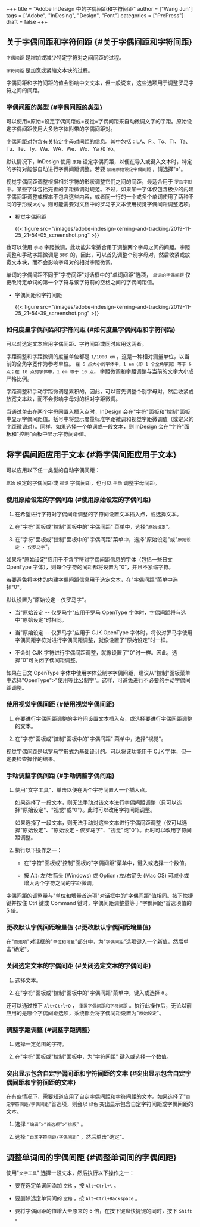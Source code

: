 +++
title = "Adobe InDesign 中的字偶间距和字符间距"
author = ["Wang Jun"]
tags = ["Adobe", "InDesing", "Design", "Font"]
categories = ["PrePress"]
draft = false
+++

## 关于字偶间距和字符间距 {#关于字偶间距和字符间距}

`字偶间距` 是增加或减少特定字符对之间间距的过程。

`字符间距` 是加宽或紧缩文本块的过程。

字偶间距和字符间距的值会影响中文文本，但一般说来，这些选项用于调整罗马字符之间的间距。

<!--more-->


### 字偶间距的类型 {#字偶间距的类型}

可以使用=原始=设定字偶间距或=视觉=字偶间距来自动微调文字的字距。原始设定字偶间距使用大多数字体附带的字偶间距对。

字偶间距对包含有关特定字母对间距的信息。其中包括：LA、P.、To、Tr、Ta、Tu、Te、Ty、Wa、WA、We、Wo、Ya 和 Yo。

默认情况下，InDesign 使用 `原始` 设定字偶间距，以便在导入或键入文本时，特定的字符对能够自动进行字偶间距调整。若要 `禁用原始设定字偶间距` ，请选择"`0`"。

视觉字偶间距调整根据相邻字符的形状调整它们之间的间距，最适合用于 `罗马字形` 中。某些字体包括完善的字距微调对规范。不过，如果某一字体仅包含极少的内建字偶间距调整或根本不包含这些内容，或者同一行的一个或多个单词使用了两种不同的字形或大小，则可能需要对文档中的罗马字文本使用视觉字偶间距调整选项。

-   视觉字偶间距

    {{< figure src="/images/adobe-indesign-kerning-and-tracking/2019-11-25_21-54-05_screenshot.png" >}}

也可以使用 `手动` 字距微调，此功能非常适合用于调整两个字母之间的间距。字距调整和手动字距微调是 `累积` 的，因此，可以首先调整个别字母对，然后收紧或放宽文本块，而不会影响字母对的相对字距微调。

单词的字偶间距不同于"字符间距"对话框中的"单词间距"选项， `单词的字偶间距` 仅更改特定单词的第一个字符与该字符前的空格之间的字偶间距值。

-   字偶间距和字符间距

    {{< figure src="/images/adobe-indesign-kerning-and-tracking/2019-11-25_21-54-39_screenshot.png" >}}


### 如何度量字偶间距和字符间距 {#如何度量字偶间距和字符间距}

可以对选定文本应用字偶间距、字符间距或同时应用这两者。

字距调整和字距微调的度量单位都是 `1/1000 em` ，这是一种相对测量单位，以当前的全角字宽作为参考单位。 `在 6 点大小的字体中，1 em（即 1 个全角字宽）等于 6 点；在 10 点的字体中，1 em 等于 10 点。` 字距微调和字距调整与当前的文字大小成严格比例。

字距调整和手动字距微调是累积的，因此，可以首先调整个别字母对，然后收紧或放宽文本块，而不会影响字母对的相对字距微调。

当通过单击在两个字母间置入插入点时，InDesign 会在"字符"面板和"控制"面板中显示字偶间距值。括号中将显示度量标准字距微调和视觉字距微调值（或定义的字距微调对）。同样，如果选择一个单词或一段文本，则 InDesign 会在"字符"面板和"控制"面板中显示字符间距值。


## 将字偶间距应用于文本 {#将字偶间距应用于文本}

可以应用以下任一类型的自动字偶间距：

`原始` 设定的字偶间距或 `视觉` 字偶间距，也可以 `手动` 调整字母间距。


### 使用原始设定的字偶间距 {#使用原始设定的字偶间距}

1.  在希望进行字符对字偶间距调整的字符间设置文本插入点，或选择文本。

2.  在"字符"面板或"控制"面板中的"字偶间距" 菜单中，选择"`原始设定`"。

3.  在"字符"面板或"控制"面板中的"字偶间距"菜单中，选择"原始设定"或"`原始设定 - 仅罗马字`"。

如果将"原始设定"应用于不含字符对字偶间距信息的字体（包括一些日文 OpenType 字体），则每个字符的间距都将设置为"0"，并且不紧缩字符。

若要避免将字体的内建字偶间距信息用于选定文本，在"字偶间距"菜单中选择"0"。

默认设置为"原始设定 - 仅罗马字"。

-   当"原始设定 -- 仅罗马字"应用于罗马 OpenType 字体时，字偶间距将与选中"原始设定"时相同。

-   当"原始设定 -- 仅罗马字"应用于 CJK OpenType 字体时，将仅对罗马字使用字偶间距字符对进行字偶间距调整，就像设置了"原始设定"时一样。

-   不会对 CJK 字符进行字偶间距调整，就像设置了"0"时一样。因此，选择"0"可关闭字偶间距调整。

如果在日文 OpenType 字体中使用字体公制字字偶间距，建议从"控制"面板菜单中选择"OpenType"&gt;"使用等比公制字"。这样，可避免进行不必要的手动字偶间距调整。


### 使用视觉字偶间距 {#使用视觉字偶间距}

1.  在要进行字偶间距调整的字符间设置文本插入点，或选择要进行字偶间距调整的文本。

2.  在"字符"面板或"控制"面板中的"字偶间距" 菜单中，选择"视觉"。

视觉字偶间距是以罗马字形式为基础设计的。可以将该功能用于 CJK 字体，但一定要检查操作的结果。


### 手动调整字偶间距 {#手动调整字偶间距}

1.  使用"文字工具"，单击以便在两个字符间置入一个插入点。

    如果选择了一段文本，则无法手动对该文本进行字偶间距调整（只可以选择"原始设定"、"视觉"或"0"）。此时可以改用字符间距调整。

    如果选择了一段文本，则无法手动对这些文本进行字偶间距调整（仅可以选择"原始设定"、"原始设定 - 仅罗马字"、"视觉"或"0"）。此时可以改用字符间距调整。

2.  执行以下操作之一：
    -   在"字符"面板或"控制"面板的"字偶间距"菜单中，键入或选择一个数值。

    -   按 Alt+左/右箭头 (Windows) 或 Option+左/右箭头 (Mac OS) 可减小或增大两个字符之间的字距微调。

字偶间距的调整量与"单位和增量首选项"对话框中的"字偶间距"值相同。按下快捷键并按住 Ctrl 键或 Command 键时，字偶间距调整量等于"字偶间距"首选项值的 5 倍。


### 更改默认字偶间距增量值 {#更改默认字偶间距增量值}

在"`首选项`"对话框的"`单位和增量`"部分中，为"`字偶间距`"选项键入一个新值，然后单击"确定"。


### 关闭选定文本的字偶间距 {#关闭选定文本的字偶间距}

1.  选择文本。

2.  在"字符"面板或"控制"面板中的"字偶间距"菜单中，键入或选择 `0` 。

还可以通过按下 `Alt+Ctrl+Q` ， `重置字偶间距和字符间距` 。执行此操作后，无论以前应用的是哪个字偶间距选项，系统都会将字偶间距设置为"`原始设定`"。


### 调整字距调整 {#调整字距调整}

1.  选择一定范围的字符。

2.  在"字符"面板或"控制"面板中，为"字符间距" 键入或选择一个数值。


### 突出显示包含自定字偶间距和字符间距的文本 {#突出显示包含自定字偶间距和字符间距的文本}

在有些情况下，需要知道应用了自定字偶间距和字符间距的文本。如果选择了"`自定字符间距/字偶间距`"首选项，则会以 `绿色` 突出显示包含自定字符间距或字偶间距的文本。

1.  选择 `“编辑”>“首选项”>“排版”` 。

2.  选择 `“自定字符间距/字偶间距”` ，然后单击"确定"。


## 调整单词间的字偶间距 {#调整单词间的字偶间距}

使用"`文字工具`" 选择一段文本，然后执行以下操作之一：

-   要在选定单词间添加 `空格` ，按 `Alt+Ctrl+\` 。

-   要删除选定单词间的 `空格` ，按 `Alt+Ctrl+Backspace` 。

-   要将字偶间距的值增大至原来的 5 倍，在按下键盘快捷键的同时，按下 `Shift` 。
